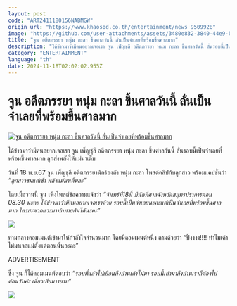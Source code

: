 ```yaml
---
layout: post
code: "ART2411180156NABMGW"
origin_url: "https://www.khaosod.co.th/entertainment/news_9509928"
image: "https://github.com/user-attachments/assets/3480e832-3840-44e9-b3a9-4966cfb9b102"
title: "จูน อดีตภรรยา หนุ่ม กะลา ขึ้นศาลวันนี้ ลั่นเป็นจำเลยที่พร้อมขึ้นศาลมาก"
description: "ได้ข่าวมาว่ามีคนอยากเจอเรา จูน เพ็ญชุลี อดีตภรรยา หนุ่ม กะลา ขึ้นศาลวันนี้ ลั่นรอบนี้เป็นจำเลยที่พร้อมขึ้นศาลมาก ลูกส่งพลังให้แม่มาเต็ม"
category: "ENTERTAINMENT"
language: "th"
date: 2024-11-18T02:02:02.955Z
---
```


# จูน อดีตภรรยา หนุ่ม กะลา ขึ้นศาลวันนี้ ลั่นเป็นจำเลยที่พร้อมขึ้นศาลมาก

[![จูน อดีตภรรยา หนุ่ม กะลา ขึ้นศาลวันนี้ ลั่นเป็นจำเลยที่พร้อมขึ้นศาลมาก](https://www.khaosod.co.th/wpapp/uploads/2024/11/junecourtsamutprakarn1811679998.jpg "จูน อดีตภรรยา หนุ่ม กะลา ขึ้นศาลวันนี้ ลั่นเป็นจำเลยที่พร้อมขึ้นศาลมาก")](https://www.khaosod.co.th/wpapp/uploads/2024/11/junecourtsamutprakarn1811679998.jpg)

ได้ข่าวมาว่ามีคนอยากเจอเรา จูน เพ็ญชุลี อดีตภรรยา หนุ่ม กะลา ขึ้นศาลวันนี้ ลั่นรอบนี้เป็นจำเลยที่พร้อมขึ้นศาลมาก ลูกส่งพลังให้แม่มาเต็ม

วันที่ 18 พ.ย.67 จูน เพ็ญชุลี อดีตภรรยานักร้องดัง หนุ่ม กะลา โพสต์คลิปกับลูกสาว พร้อมแคปชั่นว่า _“ลูกสาวชมแต่เช้า พลังแม่มาเต็มละ”_

โดยเมื่อวานนี้ จูน เพิ่งโพสต์ข้อความแจ้งว่า _“จันทร์ที่18นี้ มีนัดที่ศาลจังหวัดสมุทรปราการตอน 08.30 นะคะ ได้ข่าวมาว่ามีคนอยากเจอเราด้วย รอบนี้เป็นจำเลยนะคะแต่เป็นจำเลยที่พร้อมขึ้นศาลมาก ใครสะดวกแวะมาทักทายกันได้นะคะ”_

[![](https://www.khaosod.co.th/wpapp/uploads/2024/11/junecourtsamutprakarn1811672.jpg)](https://www.khaosod.co.th/wpapp/uploads/2024/11/junecourtsamutprakarn1811672.jpg)

ท่ามกลางคอมเมนต์เข้ามาให้กำลังใจจำนวนมาก โดยมีคอมเมนต์หนึ่ง ถามด้วยว่า “ปึ้งงงง!!!! ทำไมเค้าไม่มาเจอแม่ตั้งแต่ตอนนั้นอะคะ”

ADVERTISEMENT

ซึ่ง จูน ก็ได้คอมเมนต์ตอบว่า _“รอบที่แล้วไปเยือนถึงบ้านเค้าไม่มา รอบนี้เค้ามาถึงบ้านเราก็ต้องไปต้อนรับค่ะ เดี๋ยวเสียมารยาท”_

[![](https://www.khaosod.co.th/wpapp/uploads/2024/11/junecourtsamutprakarn1811671.jpg)](https://www.khaosod.co.th/wpapp/uploads/2024/11/junecourtsamutprakarn1811671.jpg)